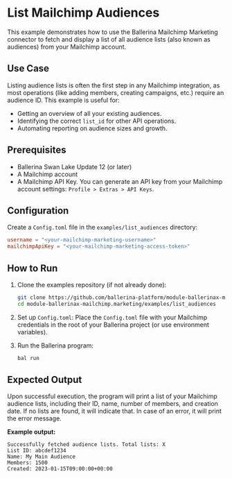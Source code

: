 # List Mailchimp Audiences

This example demonstrates how to use the Ballerina Mailchimp Marketing connector to fetch and display a list of all audience lists (also known as audiences) from your Mailchimp account.

## Use Case

Listing audience lists is often the first step in any Mailchimp integration, as most operations (like adding members, creating campaigns, etc.) require an audience ID. This example is useful for:

- Getting an overview of all your existing audiences.
- Identifying the correct `list_id` for other API operations.
- Automating reporting on audience sizes and growth.

## Prerequisites

- Ballerina Swan Lake Update 12 (or later)
- A Mailchimp account
- A Mailchimp API Key. You can generate an API key from your Mailchimp account settings: `Profile > Extras > API Keys`.

## Configuration

Create a `Config.toml` file in the `examples/list_audiences` directory:

```toml
username = "<your-mailchimp-marketing-username>"
mailchimpApiKey = "<your-mailchimp-marketing-access-token>"
```

## How to Run

1. Clone the examples repository (if not already done):

   ```bash
   git clone https://github.com/ballerina-platform/module-ballerinax-mailchimp.marketing
   cd module-ballerinax-mailchimp.marketing/examples/list_audiences
   ```

2. Set up `Config.toml`:
   Place the `Config.toml` file with your Mailchimp credentials in the root of your Ballerina project (or use environment variables).

3. Run the Ballerina program:

   ```bash
   bal run
   ```

## Expected Output

Upon successful execution, the program will print a list of your Mailchimp audience lists, including their ID, name, number of members, and creation date.
If no lists are found, it will indicate that. In case of an error, it will print the error message.

**Example output:**

```
Successfully fetched audience lists. Total lists: X
List ID: abcdef1234
Name: My Main Audience
Members: 1500
Created: 2023-01-15T09:00:00+00:00
```
